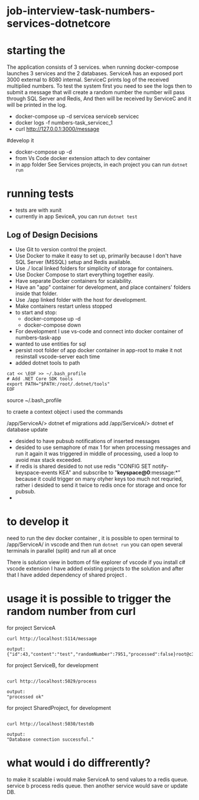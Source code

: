# job-interview-task-numbers-services-dotnetcore

# starting the 

 The application consists of 3 services. when running docker-compose launches 3 services and the 2 databases. ServiceA has an exposed port 3000 external to 8080 internal. ServiceC prints log of the received multiplied numbers. To test the system first you need to see the logs then to submit a message that will create a random number the number will pass through SQL Server and Redis, And then will be received by ServiceC and it will be printed in the log.

 - docker-compose up -d servicea serviceb servicec
 - docker logs -f numbers-task_servicec_1
 - curl http://127.0.0.1:3000/message


#develop it 
 - docker-compose up -d
 - from Vs Code  docker extension attach to dev container 
 - in app folder See Services projects, in each project you can run `dotnet run` 


# running tests
 - tests are with xunit
 - currently in app SeviceA, you can run `dotnet test`

## Log of Design Decisions

- Use Git to version control the project.
- Use Docker to make it easy to set up, primarily because I don't have SQL Server (MSSQL) setup and Redis available.
- Use ./ local linked folders for simplicity of storage for containers.
- Use Docker Compose to start everything together easily.
- Have separate Docker containers for scalability.
- Have an "app" container for development, and place containers' folders inside that folder.
- Use ./app linked folder with the host for development.
- Make containers restart unless stopped
- to start and stop:
  - docker-compose up -d
  - docker-compose down
- For development I use vs-code and connect into docker container of numbers-task-app 
- wanted to use entities for sql
- persist root folder of app docker container in app-root to make it not resinstall vscode-server each time
-  added dotnet tools to path 
```
cat << \EOF >> ~/.bash_profile
# Add .NET Core SDK tools
export PATH="$PATH:/root/.dotnet/tools"
EOF
```
source ~/.bash_profile

to craete a context object i used the commands 

/app/ServiceA/> dotnet ef migrations add <name>
/app/ServiceA/> dotnet ef database update

 - desided to have pubsub notifications of inserted messages
 - desided to use semaphore of max 1 for when processing messages and run it again it was triggered in middle of processing, used a loop to avoid max stack exceeded.
 - if redis is shared desided to not use redis "CONFIG SET notify-keyspace-events KEA" and subscribe to "__keyspace@0__:message:*" because it could trigger on many otyher keys too much not requried, rather i desided to send it twice to redis once for storage and once for pubsub.
 - 

# to develop it

 need to run the dev docker container , it is possible to open terminal to /app/ServiceA/ in vscode and then run `dotnet run` you can open several terminals in parallel (split) and run all at once

 There is solution view in bottom of file explorer of vscode if you install c# vscode extension
 I have added existing projects to the solution and after that I have added dependency of shared project .

# usage it is possible to trigger the random number from curl

for project ServiceA

```
curl http://localhost:5114/message

output:
{"id":43,"content":"test","randomNumber":7951,"processed":false}root@c3dbb65a6427:/app/Ser
```

for project ServiceB, for development

```

curl http://localhost:5029/process

output:
"processed ok"
```


for project SharedProject, for development
```

curl http://localhost:5030/testdb

output:
"Database connection successful."
```



# what would i do diffrerently? 
 to make it scalable i would make ServiceA to send values to a redis queue. service b process redis queue. then another service would save or update DB.
